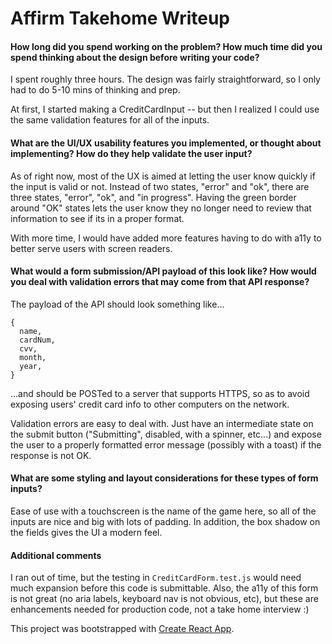 # Affirm Takehome Writeup

#### How long did you spend working on the problem? How much time did you spend thinking about the design before writing your code?

I spent roughly three hours. The design was fairly straightforward, so I only had to do 5-10 mins of thinking and prep.

At first, I started making a CreditCardInput -- but then I realized I could use the same validation features for all of the inputs.

#### What are the UI/UX usability features you implemented, or thought about implementing? How do they help validate the user input?

As of right now, most of the UX is aimed at letting the user know quickly if the input is valid or not. Instead of two states, "error" and "ok", there are three states, "error", "ok", and "in progress". Having the green border around "OK" states lets the user know they no longer need to review that information to see if its in a proper format.

With more time, I would have added more features having to do with a11y to better serve users with screen readers.

#### What would a form submission/API payload of this look like? How would you deal with validation errors that may come from that API response?

The payload of the API should look something like...

```
{
  name,
  cardNum,
  cvv,
  month,
  year,
}
```

...and should be POSTed to a server that supports HTTPS, so as to avoid exposing users' credit card info to other computers on the network.

Validation errors are easy to deal with. Just have an intermediate state on the submit button ("Submitting", disabled, with a spinner, etc...) and expose the user to a properly formatted error message (possibly with a toast) if the response is not OK.

#### What are some styling and layout considerations for these types of form inputs?

Ease of use with a touchscreen is the name of the game here, so all of the inputs are nice and big with lots of padding. In addition, the box shadow on the fields gives the UI a modern feel.

#### Additional comments

I ran out of time, but the testing in `CreditCardForm.test.js` would need much expansion before this code is submittable. Also, the a11y of this form is not great (no aria labels, keyboard nav is not obvious, etc), but these are enhancements needed for production code, not a take home interview :)

This project was bootstrapped with [Create React App](https://github.com/facebook/create-react-app).
